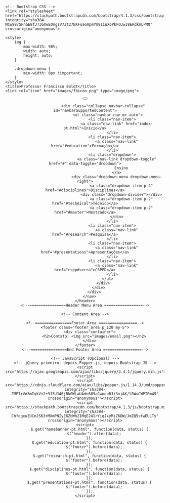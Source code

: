 <!DOCTYPE html>
<html lang="pt-br">

<head>
    <!-- Meta tags Obrigatórias -->
    <meta charset="utf-8">
    <meta name="viewport" content="width=device-width, initial-scale=1, shrink-to-fit=no">

    <!-- Bootstrap CSS -->
    <link rel="stylesheet" href="https://stackpath.bootstrapcdn.com/bootstrap/4.1.3/css/bootstrap.min.css" integrity="sha384-MCw98/SFnGE8fJT3GXwEOngsV7Zt27NXFoaoApmYm81iuXoPkFOJwJ8ERdknLPMO" crossorigin="anonymous">

    <style>
        img {
            max-width: 98%;
            width: auto;
            height: auto;
        }
        
        .dropdown-menu {
            min-width: 0px !important;
        }
    </style>
    <title>Professor Francisco Boldt</title>
    <link rel="icon" href="images/fbicon.png" type="image/png">
</head>

<body>
    <!--================Header Menu Area =================-->
    <header>
        <nav class="navbar navbar-expand-lg navbar-light">
            <div class="container">
                <a class="navbar-brand align-self-start" href="http://www.serra.ifes.edu.br"><img src="images/serra-horizontal-preto.png" alt=""></a>
                <div>
                    <button class="navbar-toggler mr-5" type="button" data-toggle="collapse" data-target="#navbarSupportedContent" aria-controls="navbarSupportedContent" aria-expanded="false" aria-label="Toggle navigation">
						<span class="navbar-toggler-icon"></span>
					</button>

                    <div class="collapse navbar-collapse" id="navbarSupportedContent">
                        <ul class="navbar-nav mr-auto">
                            <li class="nav-item">
                                <a class="nav-link" href="index-pt.html">Início</a>
                            </li>
                            <li class="nav-item">
                                <a class="nav-link" href="#education">Formação</a>
                            </li>
                            <li class="dropdown">
                                <a class="nav-link dropdown-toggle" href="#" data-toggle="dropdown">
									Ensino
								</a>
                                <div class="dropdown-menu dropdown-menu-right">
                                    <a class="dropdown-item p-2" href="#disciplines">Disciplinas</a>
                                    <div class="dropdown-divider"></div>
                                    <a class="dropdown-item p-2" href="#technical">Técnico</a>
                                    <a class="dropdown-item p-2" href="#master">Mestrado</a>
                                </div>
                            </li>
                            <li class="nav-item">
                                <a class="nav-link" href="#research">Pesquisa</a>
                            </li>
                            <li class="nav-item">
                                <a class="nav-link" href="#presentations">Apresentações</a>
                            </li>
                            <li class="nav-item">
                                <a class="nav-link" href="csppdserra">CSPPD</a>
                            </li>
                        </ul>
                    </div>
                </div>
            </div>
        </nav>
    </header>
    <!--================Header Menu Area =================-->

    <!-- Content Area -->

    <!--================Footer Area =================-->
    <footer class="footer_area p_120 my-5">
        <div class="container">
            <h2>Contato: <img src="images/email.png"></h2>
        </div>
    </footer>
    <!--================End Footer Area =================-->

    <!-- JavaScript (Opcional) -->
    <!-- jQuery primeiro, depois Popper.js, depois Bootstrap JS -->
    <script src="https://ajax.googleapis.com/ajax/libs/jquery/3.4.1/jquery.min.js"></script>
    <script src="https://cdnjs.cloudflare.com/ajax/libs/popper.js/1.14.3/umd/popper.min.js" integrity="sha384-ZMP7rVo3mIykV+2+9J3UJ46jBk0WLaUAdn689aCwoqbBJiSnjAK/l8WvCWPIPm49" crossorigin="anonymous"></script>
    <script src="https://stackpath.bootstrapcdn.com/bootstrap/4.1.3/js/bootstrap.min.js" integrity="sha384-ChfqqxuZUCnJSK3+MXmPNIyE6ZbWh2IMqE241rYiqJxyMiZ6OW/JmZQ5stwEULTy" crossorigin="anonymous"></script>
    <script>
        $.get("homebanner-pt.html", function(data, status) {
            $("header").after(data);
        });
        $.get("education-pt.html", function(data, status) {
            $("footer").before(data);
        });
        $.get("research-pt.html", function(data, status) {
            $("footer").before(data);
        });
        $.get("disciplines-pt.html", function(data, status) {
            $("footer").before(data);
        });
        $.get("presentations-pt.html", function(data, status) {
            $("footer").before(data);
        });
    </script>
</body>

</html>
